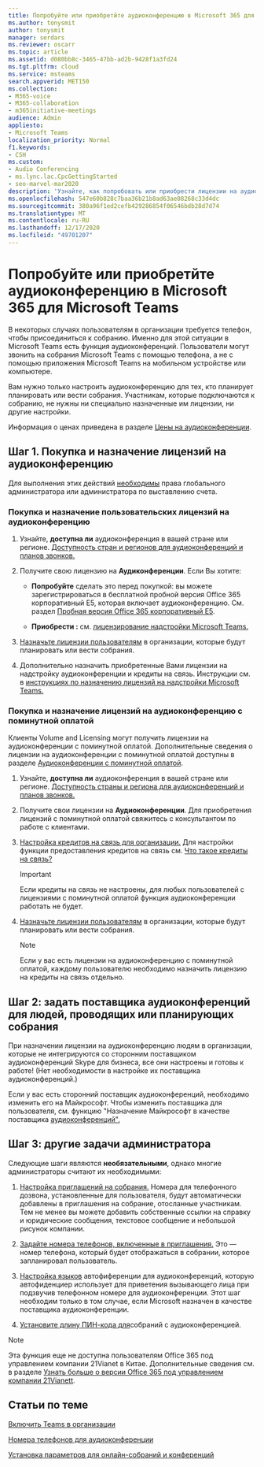 ```yaml
---
title: Попробуйте или приобретйте аудиоконференцию в Microsoft 365 для Teams
ms.author: tonysmit
author: tonysmit
manager: serdars
ms.reviewer: oscarr
ms.topic: article
ms.assetid: d080bb8c-3465-47bb-ad2b-9428f1a3fd24
ms.tgt.pltfrm: cloud
ms.service: msteams
search.appverid: MET150
ms.collection:
- M365-voice
- M365-collaboration
- m365initiative-meetings
audience: Admin
appliesto:
- Microsoft Teams
localization_priority: Normal
f1.keywords:
- CSH
ms.custom:
- Audio Conferencing
- ms.lync.lac.CpcGettingStarted
- seo-marvel-mar2020
description: 'Узнайте, как попробовать или приобрести лицензии на аудиоконференции (конференц-залы по STN) для Microsoft 365 или Office 365, чтобы настроить конференц-вызовы, к которые могут звонить другие люди. '
ms.openlocfilehash: 547e60b828c7baa36b21b8ad63ae08268c33d4dc
ms.sourcegitcommit: 380a96f1ed2cefb429286854f06546bdb28d7d74
ms.translationtype: MT
ms.contentlocale: ru-RU
ms.lasthandoff: 12/17/2020
ms.locfileid: "49701207"
---
```

# <a name="try-or-purchase-audio-conferencing-in-microsoft-365-for-microsoft-teams"></a>Попробуйте или приобретйте аудиоконференцию в Microsoft 365 для Microsoft Teams

В некоторых случаях пользователям в организации требуется телефон, чтобы присоединиться к собранию. Именно для этой ситуации в Microsoft Teams есть функция аудиоконференций. Пользователи могут звонить на собрания Microsoft Teams с помощью телефона, а не с помощью приложения Microsoft Teams на мобильном устройстве или компьютере.

Вам нужно только настроить аудиоконференцию для тех, кто планирует планировать или вести собрания. Участникам, которые подключаются к собранию, не нужны ни специально назначенные им лицензии, ни другие настройки.

Информация о ценах приведена в разделе [Цены на аудиоконференции](https://products.office.com/skype-for-business/audio-conferencing#Requirements).

## <a name="step-1-buy-and-assign-audio-conferencing-licenses"></a>Шаг 1. Покупка и назначение лицензий на аудиоконференцию

Для выполнения этих действий [необходимы](https://support.office.com/article/da585eea-f576-4f55-a1e0-87090b6aaa9d) права глобального администратора или администратора по выставлению счета.

### <a name="to-buy-and-assign-user-audio-conferencing-licenses"></a>Покупка и назначение пользовательских лицензий на аудиоконференцию

1. Узнайте, **доступна ли** аудиоконференция в вашей стране или регионе. [Доступность стран и регионов для аудиоконференций и планов звонков.](country-and-region-availability-for-audio-conferencing-and-calling-plans/country-and-region-availability-for-audio-conferencing-and-calling-plans.md)

2. Получите свою лицензию на **Аудиконференции**. Если Вы хотите:

   - **Попробуйте** сделать это перед покупкой: вы можете зарегистрироваться в бесплатной пробной версия Office 365 корпоративный E5, которая включает аудиоконференцию. См. раздел [Пробная версия Office 365 корпоративный E5](https://portal.office.com/Signup?OfferId=101bde18-5ffb-4d79-a47b-f5b2c62525b3).

   - **Приобрести :** см. [лицензирование надстройки Microsoft Teams.](https://docs.microsoft.com/microsoftteams/teams-add-on-licensing/microsoft-teams-add-on-licensing)

3. [Назначьте лицензии пользователям](https://docs.microsoft.com/microsoft-365/admin/manage/assign-licenses-to-users) в организации, которые будут планировать или вести собрания.

4. Дополнительно назначить приобретенные Вами лицензии на надстройку аудиоконференции и кредиты на связь. Инструкции см. в [инструкциях по назначению лицензий на надстройки Microsoft Teams.](https://docs.microsoft.com/microsoftteams/teams-add-on-licensing/microsoft-teams-add-on-licensing)

### <a name="to-buy-and-assign-pay-per-minute-audio-conferencing-licenses"></a>Покупка и назначение лицензий на аудиоконференцию с поминутной оплатой

Клиенты Volume and Licensing могут получить лицензии на аудиоконференции с поминутной оплатой. Дополнительные сведения о лицензии на аудиоконференции с поминутной оплатой доступны в разделе [Аудиоконференции с поминутной оплатой](audio-conferencing-pay-per-minute.md).
  
1. Узнайте, **доступна ли** аудиоконференция в вашей стране или регионе. [Доступность страны и региона для аудиоконференций и планов звонков.](country-and-region-availability-for-audio-conferencing-and-calling-plans/country-and-region-availability-for-audio-conferencing-and-calling-plans.md)

2. Получите свои лицензии на **Аудиоконференции**. Для приобретения лицензий с поминутной оплатой свяжитесь с консультантом по работе с клиентами.

3. [Настройка кредитов на связь для организации.](set-up-communications-credits-for-your-organization.md) Для настройки функции предоставления кредитов на связь см. [Что такое кредиты на связь?](what-are-communications-credits.md)

    > [!IMPORTANT]
    > Если кредиты на связь не настроены, для любых пользователей с лицензиями с поминутной оплатой функция аудиоконференции работать не будет.

4. [Назначьте лицензии пользователям](https://docs.microsoft.com/microsoft-365/admin/manage/assign-licenses-to-users) в организации, которые будут планировать или вести собрания.

    > [!NOTE]
    > Если у вас есть лицензии на аудиоконференцию с поминутной оплатой, каждому пользователю необходимо назначить лицензию на кредиты на связь отдельно.

## <a name="step-2-set-the-audio-conferencing-provider-for-people-who-lead-or-schedule-meetings"></a>Шаг 2: задать поставщика аудиоконференций для людей, проводящих или планирующих собрания

При назначении  лицензии на аудиоконференцию людям в организации, которые не интегрируются со сторонним поставщиком аудиоконференций Skype для бизнеса, все они настроены и готовы к работе! (Нет необходимости в настройке их поставщика аудиоконференций.)

Если у вас есть сторонний поставщик аудиоконференций, необходимо изменить его на Майкрософт. Чтобы изменить поставщика для пользователя, см. функцию "Назначение Майкрософт в качестве поставщика [аудиоконференций".](https://docs.microsoft.com/skypeforbusiness/audio-conferencing-in-office-365/assign-microsoft-as-the-audio-conferencing-provider)

## <a name="step-3-other-admin-tasks"></a>Шаг 3: другие задачи администратора

Следующие шаги являются **необязательными**, однако многие администраторы считают их необходимыми:

1. [Настройка приглашений на собрания.](/skypeforbusiness/set-up-skype-for-business-online/customize-meeting-invitations) Номера для телефонного дозвона, установленные для пользователя, будут автоматически добавлены в приглашения на собрание, отосланные участникам. Тем не менее вы можете добавить собственные ссылки на справку и юридические сообщения, текстовое сообщение и небольшой рисунок компании.

2. [Задайте номера телефонов, включенные в приглашения.](set-the-phone-numbers-included-on-invites-in-teams.md) Это —номер телефона, который будет отображаться в собрании, которое запланировал пользователь.

3. [Настройка языков](set-auto-attendant-languages-for-audio-conferencing-in-teams.md) автофиференции для аудиоконференций, которую автофиденциер использует для приветения вызывающего лица при подзвучив телефонном номере для аудиоконференции. Этот шаг необходим только в том случае, если Microsoft назначен в качестве поставщика аудиоконференции.

4. [Установите длину ПИН-кода для](set-the-pin-length-for-audio-conferencing-meetings-in-teams.md)собраний с аудиоконференцией.

> [!NOTE]
> Эта функция еще не доступна пользователям Office 365 под управлением компании 21Vianet в Китае. Дополнительные сведения см. в разделе [Узнать больше о версии Office 365 под управлением компании 21Vianett](https://support.office.com/article/A8AB5061-3346-4DA0-BB7C-5260822B53AE).

## <a name="related-topics"></a>Статьи по теме

[Включить Teams в организации](office-365-set-up.md)

[Номера телефонов для аудиоконференции](phone-numbers-for-audio-conferencing-in-teams.md)

[Установка параметров для онлайн-собраний и конференций](https://support.office.com/article/DCD1CA39-0C1F-466C-9573-F04138FEF5E2)
